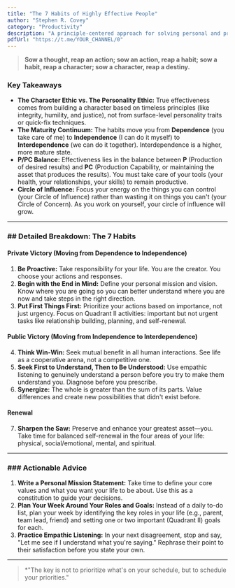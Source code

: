 ```yaml
---
title: "The 7 Habits of Highly Effective People"
author: "Stephen R. Covey"
category: "Productivity"
description: "A principle-centered approach for solving personal and professional problems."
pdfUrl: "https://t.me/YOUR_CHANNEL/0"
---
```

> **Sow a thought, reap an action; sow an action, reap a habit; sow a habit, reap a character; sow a character, reap a destiny.**

### Key Takeaways

-   **The Character Ethic vs. The Personality Ethic:** True effectiveness comes from building a character based on timeless principles (like integrity, humility, and justice), not from surface-level personality traits or quick-fix techniques.
-   **The Maturity Continuum:** The habits move you from **Dependence** (you take care of me) to **Independence** (I can do it myself) to **Interdependence** (we can do it together). Interdependence is a higher, more mature state.
-   **P/PC Balance:** Effectiveness lies in the balance between **P** (Production of desired results) and **PC** (Production Capability, or maintaining the asset that produces the results). You must take care of your tools (your health, your relationships, your skills) to remain productive.
-   **Circle of Influence:** Focus your energy on the things you can control (your Circle of Influence) rather than wasting it on things you can't (your Circle of Concern). As you work on yourself, your circle of influence will grow.

---

### ## Detailed Breakdown: The 7 Habits

#### Private Victory (Moving from Dependence to Independence)
1.  **Be Proactive:** Take responsibility for your life. You are the creator. You choose your actions and responses.
2.  **Begin with the End in Mind:** Define your personal mission and vision. Know where you are going so you can better understand where you are now and take steps in the right direction.
3.  **Put First Things First:** Prioritize your actions based on importance, not just urgency. Focus on Quadrant II activities: important but not urgent tasks like relationship building, planning, and self-renewal.

#### Public Victory (Moving from Independence to Interdependence)
4.  **Think Win-Win:** Seek mutual benefit in all human interactions. See life as a cooperative arena, not a competitive one.
5.  **Seek First to Understand, Then to Be Understood:** Use empathic listening to genuinely understand a person before you try to make them understand you. Diagnose before you prescribe.
6.  **Synergize:** The whole is greater than the sum of its parts. Value differences and create new possibilities that didn't exist before.

#### Renewal
7.  **Sharpen the Saw:** Preserve and enhance your greatest asset—you. Take time for balanced self-renewal in the four areas of your life: physical, social/emotional, mental, and spiritual.

---

### ### Actionable Advice

1.  **Write a Personal Mission Statement:** Take time to define your core values and what you want your life to be about. Use this as a constitution to guide your decisions.
2.  **Plan Your Week Around Your Roles and Goals:** Instead of a daily to-do list, plan your week by identifying the key roles in your life (e.g., parent, team lead, friend) and setting one or two important (Quadrant II) goals for each.
3.  **Practice Empathic Listening:** In your next disagreement, stop and say, "Let me see if I understand what you're saying." Rephrase their point to their satisfaction before you state your own.

---

> *"The key is not to prioritize what's on your schedule, but to schedule your priorities."
